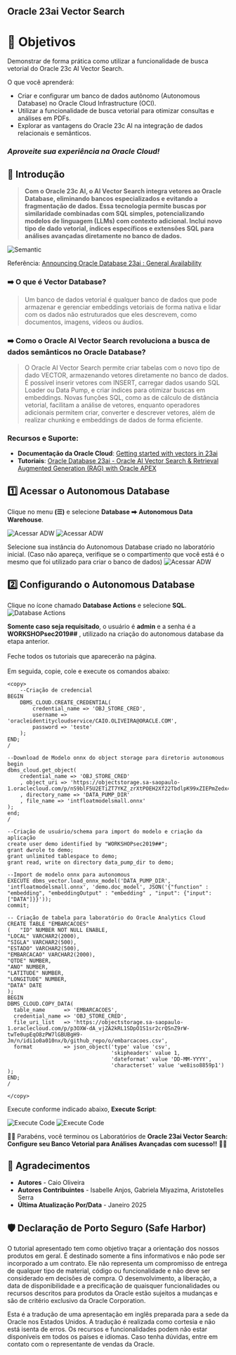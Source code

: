 ## Oracle 23ai Vector Search

# 🎯 **Objetivos**

Demonstrar de forma prática como utilizar a funcionalidade de busca vetorial do Oracle 23c AI Vector Search.

O que você aprenderá:

- Criar e configurar um banco de dados autônomo (Autonomous Database) no Oracle Cloud Infrastructure (OCI).
- Utilizar a funcionalidade de busca vetorial para otimizar consultas e análises em PDFs.
- Explorar as vantagens do Oracle 23c AI na integração de dados relacionais e semânticos.

### _**Aproveite sua experiência na Oracle Cloud!**_


## 📌 Introdução

>**Com o Oracle 23c AI, o AI Vector Search integra vetores ao Oracle Database, eliminando bancos especializados e evitando a fragmentação de dados. Essa tecnologia permite buscas por similaridade combinadas com SQL simples, potencializando modelos de linguagem (LLMs) com contexto adicional. Inclui novo tipo de dado vetorial, índices específicos e extensões SQL para análises avançadas diretamente no banco de dados.** 

![Semantic](images/semantic.png)

Referência: [Announcing Oracle Database 23ai : General Availability
](https://blogs.oracle.com/database/post/oracle-23ai-now-generally-available)

### ➡️ **O que é Vector Database?**

> Um banco de dados vetorial é qualquer banco de dados que pode armazenar e gerenciar embeddings vetoriais de forma nativa e lidar com os dados não estruturados que eles descrevem, como documentos, imagens, vídeos ou áudios.


### ➡️ **Como o Oracle AI Vector Search revoluciona a busca de dados semânticos no Oracle Database?**

> O Oracle AI Vector Search permite criar tabelas com o novo tipo de dado VECTOR, armazenando vetores diretamente no banco de dados. É possível inserir vetores com INSERT, carregar dados usando SQL Loader ou Data Pump, e criar índices para otimizar buscas em embeddings. Novas funções SQL, como as de cálculo de distância vetorial, facilitam a análise de vetores, enquanto operadores adicionais permitem criar, converter e descrever vetores, além de realizar chunking e embeddings de dados de forma eficiente.

### **Recursos e Suporte**:
- **Documentação da Oracle Cloud**: [Getting started with vectors in 23ai](https://blogs.oracle.com/coretec/post/getting-started-with-vectors-in-23ai)
- **Tutoriais**: [Oracle Database 23ai - Oracle AI Vector Search & Retrieval Augmented Generation (RAG) with Oracle APEX](https://www.linkedin.com/pulse/oracle-database-23ai-ai-vector-search-retrieval-augmented-rao-bqkcf/)

## 1️⃣ Acessar o Autonomous Database
Clique no menu **(☰)** e selecione **Database ⮕ Autonomous Data Warehouse**.

   ![Acessar ADW](images/OCIADW1.png)
   ![Acessar ADW](images/OCIADW2.png)

Selecione sua instância do Autonomous Database criado no laboratório inicial. (Caso não apareça, verifique se o compartimento que você está é o mesmo que foi utilizado para criar o banco de dados)
   ![Acessar ADW](images/OCIADW3.png)


## 2️⃣ Configurando o Autonomous Database

Clique no ícone chamado **Database Actions** e selecione **SQL**.
![Database Actions](images/database-actions.png)

**Somente caso seja requisitado**, o usuário é **admin** e a senha é a **WORKSHOPsec2019##** , utilizado na criação do autonomous database da etapa anterior.
<br> 
<br>
Feche todos os tutoriais que aparecerão na página.
<br>
<br>
Em seguida, copie, cole e execute os comandos abaixo:


    <copy>  
        --Criação de credencial
    BEGIN
        DBMS_CLOUD.CREATE_CREDENTIAL(
            credential_name => 'OBJ_STORE_CRED',
            username => 'oracleidentitycloudservice/CAIO.OLIVEIRA@ORACLE.COM',
            password => 'teste'
        );
    END;
    /

    --Download de Modelo onnx do object storage para diretorio autonomous
    begin
    dbms_cloud.get_object(
        credential_name => 'OBJ_STORE_CRED'
        , object_uri => 'https://objectstorage.sa-saopaulo-1.oraclecloud.com/p/nS9blF5U2ETiZT7YKZ_zrXtPOEH2Xf22TbdlpK99xZIEPmZedx4_eFBX4khYykmw/n/idi1o0a010nx/b/TDC/o/intfloatmodelsmall.onnx'
        , directory_name => 'DATA_PUMP_DIR'
        , file_name => 'intfloatmodelsmall.onnx'
    );
    end;
    /

    --Criação de usuário/schema para import do modelo e criação da aplicação
    create user demo identified by "WORKSHOPsec2019##";
    grant dwrole to demo;
    grant unlimited tablespace to demo;
    grant read, write on directory data_pump_dir to demo;

    --Import de modelo onnx para autonomous
    EXECUTE dbms_vector.load_onnx_model('DATA_PUMP_DIR', 'intfloatmodelsmall.onnx', 'demo.doc_model', JSON('{"function" : "embedding", "embeddingOutput" : "embedding" , "input": {"input": ["DATA"]}}'));
    commit;

    -- Criação de tabela para laboratório do Oracle Analytics Cloud
    CREATE TABLE "EMBARCACOES"
    (	"ID" NUMBER NOT NULL ENABLE,
	"LOCAL" VARCHAR2(2000),
	"SIGLA" VARCHAR2(500),
	"ESTADO" VARCHAR2(500),
	"EMBARCACAO" VARCHAR2(2000),
	"QTDE" NUMBER,
	"ANO" NUMBER,
	"LATITUDE" NUMBER,
	"LONGITUDE" NUMBER,
	"DATA" DATE
    );
    BEGIN
    DBMS_CLOUD.COPY_DATA(
      table_name      => 'EMBARCACOES',
      credential_name => 'OBJ_STORE_CRED',
      file_uri_list   => 'https://objectstorage.sa-saopaulo-1.oraclecloud.com/p/p3OXW-dA_vjZA2kRL1SDpO1S1sr2crQSnZ9rW-twTe0upEqO8zPW7lGBUBgH9-Jm/n/idi1o0a010nx/b/github_repo/o/embarcacoes.csv',
      format          => json_object('type' value 'csv',
                                     'skipheaders' value 1,
                                     'dateformat' value 'DD-MM-YYYY',
                                     'characterset' value 'we8iso8859p1')
    );
    END;
    /

    </copy>

Execute conforme indicado abaixo, **Execute Script**:

![Execute Code](images\execute-code.png)
![Execute Code](images\execute-code1.png)


🎉🎉 Parabéns, você terminou os Laboratórios de **Oracle 23ai Vector Search: Configure seu Banco Vetorial para Análises Avançadas com sucesso!!** 🎉🎉

## 👥 Agradecimentos

- **Autores** - Caio Oliveira
- **Autores Contribuintes** - Isabelle Anjos, Gabriela Miyazima, Aristotelles Serra
- **Última Atualização Por/Data** - Janeiro 2025

## 🛡️ Declaração de Porto Seguro (Safe Harbor)

O tutorial apresentado tem como objetivo traçar a orientação dos nossos produtos em geral. É destinado somente a fins informativos e não pode ser incorporado a um contrato. Ele não representa um compromisso de entrega de qualquer tipo de material, código ou funcionalidade e não deve ser considerado em decisões de compra. O desenvolvimento, a liberação, a data de disponibilidade e a precificação de quaisquer funcionalidades ou recursos descritos para produtos da Oracle estão sujeitos a mudanças e são de critério exclusivo da Oracle Corporation.

Esta é a tradução de uma apresentação em inglês preparada para a sede da Oracle nos Estados Unidos. A tradução é realizada como cortesia e não está isenta de erros. Os recursos e funcionalidades podem não estar disponíveis em todos os países e idiomas. Caso tenha dúvidas, entre em contato com o representante de vendas da Oracle. 
